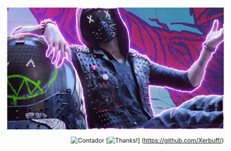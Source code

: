 <p align="center">
  
  <img src="game.gif">

</p>

<div align="right">
  
![Contador](https://views.whatilearened.today/views/github/Xerbuff/verma-anushka.svg) [![Thanks!](https://img.shields.io/badge/Gracias%20por%20visitarme%20Negro-!-1EAEDB.svg)] (https://github.com/Xerbuff/)
